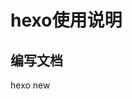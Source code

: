 # hexo使用说明

## 编写文档
hexo new <title>
## 重新生成
hexo clean
hexo generate

## 完善主题配置，包括about等
cp node_modules/hexo-theme-next/_config.yml _config.next.yml

## 调试预览
hexo server
## 调试完成后再发布
hexo deploy

## 一键发布
hexo clean && hexo deploy

## 按照deploy-git
npm install hexo-deployer-git --save

## 启用本地搜索
npm install hexo-generator-search --save